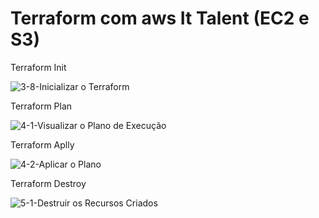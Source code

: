 # Terraform com aws It Talent (EC2 e S3)

 Terraform Init
 
![3-8-Inicializar o Terraform](https://github.com/Paulojoserc/terraform_aws_IT_Talent/assets/26390158/f114bce5-1bf8-4c93-9623-bb1cc9ecad39)


 Terraform Plan
 
![4-1-Visualizar o Plano de Execução](https://github.com/Paulojoserc/terraform_aws_IT_Talent/assets/26390158/3d041115-b012-42d6-a33b-87ab635b3378)

 Terraform  Aplly
 
![4-2-Aplicar o Plano](https://github.com/Paulojoserc/terraform_aws_IT_Talent/assets/26390158/a94091b2-5d38-4add-b3fa-18942c32a0c4)

Terraform Destroy

![5-1-Destruir os Recursos Criados](https://github.com/Paulojoserc/terraform_aws_IT_Talent/assets/26390158/033af504-cdc4-4ba2-bc88-1b803bb647cd)
